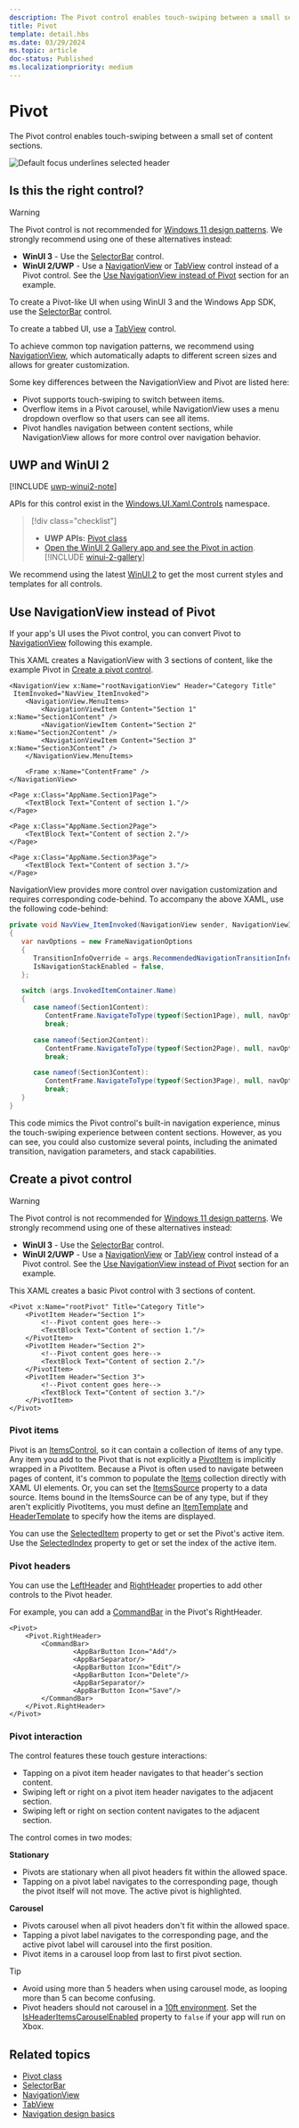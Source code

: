 ```yaml
---
description: The Pivot control enables touch-swiping between a small set of content sections.
title: Pivot
template: detail.hbs
ms.date: 03/29/2024
ms.topic: article
doc-status: Published
ms.localizationpriority: medium
---
```


# Pivot

The Pivot control enables touch-swiping between a small set of content sections.

![Default focus underlines selected header](images/pivot_focus_selectedHeader.png)

## Is this the right control?

> [!WARNING]
>The Pivot control is not recommended for [Windows 11 design patterns](../basics/app-silhouette.md). We strongly recommend using one of these alternatives instead:
>
> - **WinUI 3** - Use the [SelectorBar](selector-bar.md) control.
> - **WinUI 2/UWP** - Use a [NavigationView](navigationview.md) or [TabView](tab-view.md) control instead of a Pivot control. See the [Use NavigationView instead of Pivot](#use-navigationview-instead-of-pivot) section for an example.

To create a Pivot-like UI when using WinUI 3 and the Windows App SDK, use the [SelectorBar](/windows/windows-app-sdk/api/winrt/microsoft.ui.xaml.controls.selectorbar) control.

To create a tabbed UI, use a [TabView](tab-view.md) control.

To achieve common top navigation patterns, we recommend using [NavigationView](navigationview.md), which automatically adapts to different screen sizes and allows for greater customization.

Some key differences between the NavigationView and Pivot are listed here:

- Pivot supports touch-swiping to switch between items.
- Overflow items in a Pivot carousel, while NavigationView uses a menu dropdown overflow so that users can see all items.
- Pivot handles navigation between content sections, while NavigationView allows for more control over navigation behavior.

## UWP and WinUI 2

[!INCLUDE [uwp-winui2-note](../../../includes/uwp-winui-2-note.md)]

APIs for this control exist in the [Windows.UI.Xaml.Controls](/uwp/api/windows.ui.xaml.controls) namespace.

> [!div class="checklist"]
>
> - **UWP APIs:** [Pivot class](/uwp/api/windows.ui.xaml.controls.pivot)
> - [Open the WinUI 2 Gallery app and see the Pivot in action](winui2gallery:/item/Pivot). [!INCLUDE [winui-2-gallery](../../../includes/winui-2-gallery.md)]

We recommend using the latest [WinUI 2](../../winui/winui2/index.md) to get the most current styles and templates for all controls.

## Use NavigationView instead of Pivot

If your app's UI uses the Pivot control, you can convert Pivot to [NavigationView](/windows/winui/api/microsoft.ui.xaml.controls.navigationview) following this example.

This XAML creates a NavigationView with 3 sections of content, like the example Pivot in [Create a pivot control](#create-a-pivot-control).

```xaml
<NavigationView x:Name="rootNavigationView" Header="Category Title"
 ItemInvoked="NavView_ItemInvoked">
    <NavigationView.MenuItems>
        <NavigationViewItem Content="Section 1" x:Name="Section1Content" />
        <NavigationViewItem Content="Section 2" x:Name="Section2Content" />
        <NavigationViewItem Content="Section 3" x:Name="Section3Content" />
    </NavigationView.MenuItems>
    
    <Frame x:Name="ContentFrame" />
</NavigationView>

<Page x:Class="AppName.Section1Page">
    <TextBlock Text="Content of section 1."/>
</Page>

<Page x:Class="AppName.Section2Page">
    <TextBlock Text="Content of section 2."/>
</Page>

<Page x:Class="AppName.Section3Page">
    <TextBlock Text="Content of section 3."/>
</Page>
```

NavigationView provides more control over navigation customization and requires corresponding code-behind. To accompany the above XAML, use the following code-behind:

```csharp
private void NavView_ItemInvoked(NavigationView sender, NavigationViewItemInvokedEventArgs args)
{
   var navOptions = new FrameNavigationOptions
   {
      TransitionInfoOverride = args.RecommendedNavigationTransitionInfo,
      IsNavigationStackEnabled = false,
   };

   switch (args.InvokedItemContainer.Name)
   {
      case nameof(Section1Content):
         ContentFrame.NavigateToType(typeof(Section1Page), null, navOptions);
         break;

      case nameof(Section2Content):
         ContentFrame.NavigateToType(typeof(Section2Page), null, navOptions);
         break;

      case nameof(Section3Content):
         ContentFrame.NavigateToType(typeof(Section3Page), null, navOptions);
         break;
   }  
}
```

This code mimics the Pivot control's built-in navigation experience, minus the touch-swiping experience between content sections. However, as you can see, you could also customize several points, including the animated transition, navigation parameters, and stack capabilities.

## Create a pivot control

> [!WARNING]
>The Pivot control is not recommended for [Windows 11 design patterns](../basics/app-silhouette.md). We strongly recommend using one of these alternatives instead:
>
> - **WinUI 3** - Use the [SelectorBar](selector-bar.md) control.
> - **WinUI 2/UWP** - Use a [NavigationView](navigationview.md) or [TabView](tab-view.md) control instead of a Pivot control. See the [Use NavigationView instead of Pivot](#use-navigationview-instead-of-pivot) section for an example.

This XAML creates a basic Pivot control with 3 sections of content.

```xaml
<Pivot x:Name="rootPivot" Title="Category Title">
    <PivotItem Header="Section 1">
        <!--Pivot content goes here-->
        <TextBlock Text="Content of section 1."/>
    </PivotItem>
    <PivotItem Header="Section 2">
        <!--Pivot content goes here-->
        <TextBlock Text="Content of section 2."/>
    </PivotItem>
    <PivotItem Header="Section 3">
        <!--Pivot content goes here-->
        <TextBlock Text="Content of section 3."/>
    </PivotItem>
</Pivot>
```

### Pivot items

Pivot is an [ItemsControl](/windows/windows-app-sdk/api/winrt/microsoft.ui.xaml.controls.itemscontrol), so it can contain a collection of items of any type. Any item you add to the Pivot that is not explicitly a [PivotItem](/windows/windows-app-sdk/api/winrt/microsoft.ui.xaml.controls.pivotitem) is implicitly wrapped in a PivotItem. Because a Pivot is often used to navigate between pages of content, it's common to populate the [Items](/windows/windows-app-sdk/api/winrt/microsoft.ui.xaml.controls.itemscontrol.items) collection directly with XAML UI elements. Or, you can set the [ItemsSource](/windows/windows-app-sdk/api/winrt/microsoft.ui.xaml.controls.itemscontrol.itemssource) property to a data source. Items bound in the ItemsSource can be of any type, but if they aren't explicitly PivotItems, you must define an [ItemTemplate](/windows/windows-app-sdk/api/winrt/microsoft.ui.xaml.controls.itemscontrol.itemtemplate) and [HeaderTemplate](/windows/windows-app-sdk/api/winrt/microsoft.ui.xaml.controls.pivot.headertemplate) to specify how the items are displayed.

You can use the [SelectedItem](/windows/windows-app-sdk/api/winrt/microsoft.ui.xaml.controls.pivot.selecteditem) property to get or set the Pivot's active item. Use the [SelectedIndex](/windows/windows-app-sdk/api/winrt/microsoft.ui.xaml.controls.pivot.selectedindex) property to get or set the index of the active item.

### Pivot headers

You can use the [LeftHeader](/windows/windows-app-sdk/api/winrt/microsoft.ui.xaml.controls.pivot.leftheader) and [RightHeader](/windows/windows-app-sdk/api/winrt/microsoft.ui.xaml.controls.pivot.rightheader) properties to add other controls to the Pivot header.

For example, you can add a [CommandBar](./command-bar.md) in the Pivot's RightHeader.

```xaml
<Pivot>
    <Pivot.RightHeader>
        <CommandBar>
                <AppBarButton Icon="Add"/>
                <AppBarSeparator/>
                <AppBarButton Icon="Edit"/>
                <AppBarButton Icon="Delete"/>
                <AppBarSeparator/>
                <AppBarButton Icon="Save"/>
        </CommandBar>
    </Pivot.RightHeader>
</Pivot>
```

### Pivot interaction

The control features these touch gesture interactions:

- Tapping on a pivot item header navigates to that header's section content.
- Swiping left or right on a pivot item header navigates to the adjacent section.
- Swiping left or right on section content navigates to the adjacent section.

The control comes in two modes:

**Stationary**

- Pivots are stationary when all pivot headers fit within the allowed space.
- Tapping on a pivot label navigates to the corresponding page, though the pivot itself will not move. The active pivot is highlighted.

**Carousel**

- Pivots carousel when all pivot headers don't fit within the allowed space.
- Tapping a pivot label navigates to the corresponding page, and the active pivot label will carousel into the first position.
- Pivot items in a carousel loop from last to first pivot section.

> [!TIP]
>
> - Avoid using more than 5 headers when using carousel mode, as looping more than 5 can become confusing.
> - Pivot headers should not carousel in a [10ft environment](../devices/designing-for-tv.md). Set the [IsHeaderItemsCarouselEnabled](/windows/windows-app-sdk/api/winrt/microsoft.ui.xaml.controls.pivot.IsHeaderItemsCarouselEnabled) property to `false` if your app will run on Xbox.

## Related topics

- [Pivot class](/windows/windows-app-sdk/api/winrt/microsoft.ui.xaml.controls.pivot)
- [SelectorBar](selector-bar.md)
- [NavigationView](navigationview.md)
- [TabView](tab-view.md)
- [Navigation design basics](../basics/navigation-basics.md)
